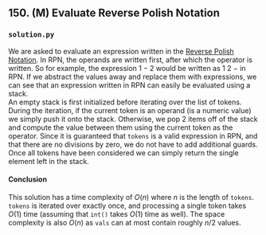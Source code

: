 ## 150. (M) Evaluate Reverse Polish Notation

### `solution.py`
We are asked to evaluate an expression written in the [Reverse Polish Notation](https://en.wikipedia.org/wiki/Reverse_Polish_notation). In RPN, the operands are written first, after which the operator is written. So for example, the expression $1 - 2$ would be written as $1\ 2\ -$ in RPN. If we abstract the values away and replace them with expressions, we can see that an expression written in RPN can easily be evaluated using a stack.  
An empty stack is first initialized before iterating over the list of tokens. During the iteration, if the current token is an operand (is a numeric value) we simply push it onto the stack. Otherwise, we pop 2 items off of the stack and compute the value between them using the current token as the operator. Since it is guaranteed that `tokens` is a valid expression in RPN, and that there are no divisions by zero, we do not have to add additional guards.  
Once all tokens have been considered we can simply return the single element left in the stack.  

#### Conclusion
This solution has a time complexity of $O(n)$ where $n$ is the length of `tokens`. `tokens` is iterated over exactly once, and processing a single token takes $O(1)$ time (assuming that `int()` takes $O(1)$ time as well). The space complexity is also $O(n)$ as `vals` can at most contain roughly $n / 2$ values.  
  

